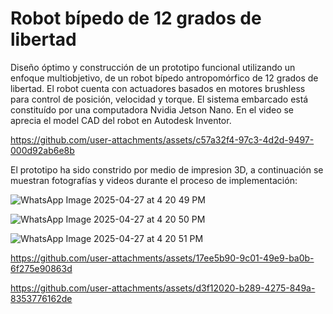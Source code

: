 # Robot bípedo de 12 grados de libertad

Diseño óptimo y construcción de un prototipo funcional utilizando un enfoque multiobjetivo, de un robot bípedo antropomórfico de 12 grados de libertad. El robot cuenta con actuadores basados en motores brushless para control de posición, velocidad y torque. El sistema embarcado está constituído por una computadora Nvidia Jetson Nano. En el video se aprecia el model CAD del robot en Autodesk Inventor.

https://github.com/user-attachments/assets/c57a32f4-97c3-4d2d-9497-000d92ab6e8b

El prototipo ha sido constrido por medio de impresion 3D, a continuación se muestran fotografías y videos durante el proceso de implementación:

![WhatsApp Image 2025-04-27 at 4 20 49 PM](https://github.com/user-attachments/assets/1808f66a-85a9-49ab-b1ee-c6bc874b0746)

![WhatsApp Image 2025-04-27 at 4 20 50 PM](https://github.com/user-attachments/assets/3f891700-a149-4a0e-9117-598ba217e16d)

![WhatsApp Image 2025-04-27 at 4 20 51 PM](https://github.com/user-attachments/assets/067a8d36-c29e-49bc-92c6-becf359adeb5)

https://github.com/user-attachments/assets/17ee5b90-9c01-49e9-ba0b-6f275e90863d

https://github.com/user-attachments/assets/d3f12020-b289-4275-849a-8353776162de










